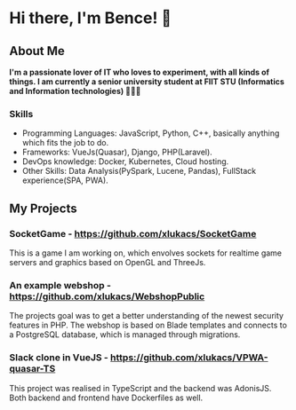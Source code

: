 # Hi there, I'm Bence! 👋

## About Me
**I'm a passionate lover of IT who loves to experiment, with all kinds of things. I am currently a senior university student at FIIT STU (Informatics and Information technologies) 👨🏼‍🎓**

### Skills
- Programming Languages: JavaScript, Python, C++, basically anything which fits the job to do.
- Frameworks: VueJs(Quasar), Django, PHP(Laravel).
- DevOps knowledge: Docker, Kubernetes, Cloud hosting.
- Other Skills: Data Analysis(PySpark, Lucene, Pandas), FullStack experience(SPA, PWA).

## My Projects
### SocketGame - https://github.com/xlukacs/SocketGame
This is a game I am working on, which envolves sockets for realtime game servers and graphics based on OpenGL and ThreeJs.

### An example webshop - https://github.com/xlukacs/WebshopPublic
The projects goal was to get a better understanding of the newest security features in PHP. The webshop is based on Blade templates and connects to a PostgreSQL database, which is managed through migrations.

### Slack clone in VueJS - https://github.com/xlukacs/VPWA-quasar-TS
This project was realised in TypeScript and the backend was AdonisJS. Both backend and frontend have Dockerfiles as well.
